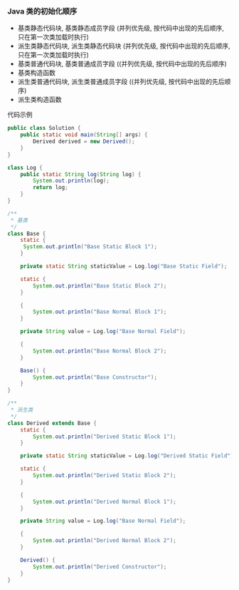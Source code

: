 ### Java 类的初始化顺序
- 基类静态代码块, 基类静态成员字段 (并列优先级, 按代码中出现的先后顺序, 只在第一次类加载时执行)
- 派生类静态代码块, 派生类静态代码块 (并列优先级, 按代码中出现的先后顺序, 只在第一次类加载时执行)
- 基类普通代码块, 基类普通成员字段 ((并列优先级, 按代码中出现的先后顺序)
- 基类构造函数
- 派生类普通代码块, 派生类普通成员字段 ((并列优先级, 按代码中出现的先后顺序)
- 派生类构造函数

代码示例
```Java
public class Solution {
    public static void main(String[] args) {
        Derived derived = new Derived();
    }
}

class Log {
    public static String log(String log) {
        System.out.println(log);
        return log;
    }
}

/**
 * 基类
 */
class Base {
    static {
     System.out.println("Base Static Block 1");
    }

    private static String staticValue = Log.log("Base Static Field");

    static {
        System.out.println("Base Static Block 2");
    }

    {
        System.out.println("Base Normal Block 1");
    }

    private String value = Log.log("Base Normal Field");

    {
        System.out.println("Base Normal Block 2");
    }

    Base() {
        System.out.println("Base Constructor");
    }
}

/**
 * 派生类
 */
class Derived extends Base {
    static {
        System.out.println("Derived Static Block 1");
    }

    private static String staticValue = Log.log("Derived Static Field");

    static {
        System.out.println("Derived Static Block 2");
    }

    {
        System.out.println("Derived Normal Block 1");
    }

    private String value = Log.log("Base Normal Field");

    {
        System.out.println("Derived Normal Block 2");
    }

    Derived() {
        System.out.println("Derived Constructor");
    }
}
```
